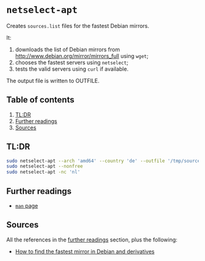 # `netselect-apt`

Creates `sources.list` files for the fastest Debian mirrors.

It:

1. downloads the list of Debian mirrors from <http://www.debian.org/mirror/mirrors_full> using `wget`;
1. chooses the fastest servers using `netselect`;
1. tests the valid servers using `curl` if available.

The output file is written to OUTFILE.

## Table of contents <!-- omit in toc -->

1. [TL:DR](#tldr)
1. [Further readings](#further-readings)
1. [Sources](#sources)

## TL:DR

```sh
sudo netselect-apt --arch 'amd64' --country 'de' --outfile '/tmp/sources.list'
sudo netselect-apt --nonfree
sudo netselect-apt -nc 'nl'
```

## Further readings

- [`man` page][man page]

## Sources

All the references in the [further readings] section, plus the following:

- [How to find the fastest mirror in Debian and derivatives]

<!-- project's references -->
[man page]: https://manpages.debian.org/testing/netselect-apt/netselect-apt.1.en.html

<!-- internal references -->
[further readings]: #further-readings

<!-- external references -->
[how to find the fastest mirror in debian and derivatives]: https://www.unixmen.com/find-fastest-mirror-debian-derivatives/
